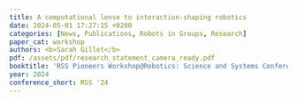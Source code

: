 ```yaml
---
title: A computational lense to interaction-shaping robotics
date: 2024-05-01 17:27:15 +0200
categories: [News, Publications, Robots in Groups, Research]
paper_cat: workshop
authors: <b>Sarah Gillet</b>
pdf: /assets/pdf/research_statement_camera_ready.pdf
booktitle: 'RSS Pioneers Workshop@Robotics: Science and Systems Conference'
year: 2024
conference_short: RSS '24
---
```


